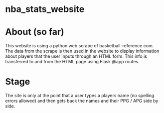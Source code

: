 # nba_stats_website

# About (so far)
This website is using a python web scrape of basketball-reference.com. The data from the scrape is then used in the website to display information about players that the user inputs through an HTML form. This info is transferred to and from the HTML page using Flask @app routes. 

# Stage
The site is only at the point that a user types a players name (no spelling errors allowed) and then gets back the names and their PPG / APG side by side.
